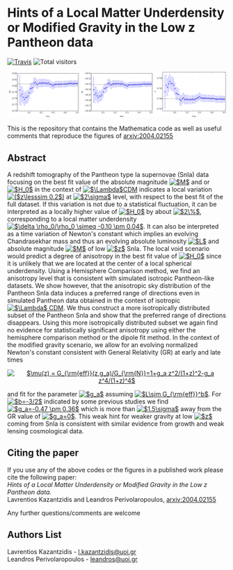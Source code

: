 # Hints of a Local Matter Underdensity or Modified Gravity in the Low z Pantheon data
[![Travis](https://img.shields.io/badge/language-Mathematica-green.svg)]()
![Total visitors](https://visitor-count-badge.herokuapp.com/total.svg?repo_id=lkazantzi.pantheon-tomography)

<p align="center">
<img src="fig_front.png" width="900" title="Figure_1" />
</p>

This is the repository that contains the Mathematica code as well as useful comments that reproduce the figures of [arxiv:2004.02155](https://arxiv.org/pdf/2004.02155.pdf)

## Abstract 
A redshift tomography of the Pantheon type Ia supernovae (SnIa) data focusing on the best fit value of the absolute magnitude 
<a href="https://www.codecogs.com/eqnedit.php?latex=$M$" target="_blank"><img src="https://latex.codecogs.com/gif.latex?$M$" title="$M$" /></a>
and or <a href="https://www.codecogs.com/eqnedit.php?latex=$H_0$" target="_blank"><img src="https://latex.codecogs.com/gif.latex?$H_0$" 
title="$H_0$" /></a> in the context of <a href="https://www.codecogs.com/eqnedit.php?latex=$\Lambda$CDM" target="_blank">
<img src="https://latex.codecogs.com/gif.latex?$\Lambda$CDM" title="$\Lambda$CDM" /></a> indicates a local variation 
<a href="https://www.codecogs.com/eqnedit.php?latex=($z\lesssim&space;0.2$)" target="_blank">
<img src="https://latex.codecogs.com/gif.latex?($z\lesssim&space;0.2$)" title="($z\lesssim 0.2$)" /></a> at 
<a href="https://www.codecogs.com/eqnedit.php?latex=$2\sigma$" target="_blank"><img src="https://latex.codecogs.com/gif.latex?$2\sigma$" title="$2\sigma$" /></a> 
level, with respect to the best fit of the full dataset. If this variation is not due to a statistical fluctuation, it can be 
interpreted as a locally higher value of <a href="https://www.codecogs.com/eqnedit.php?latex=$H_0$" target="_blank"><img src="https://latex.codecogs.com/gif.latex?$H_0$" 
title="$H_0$" /></a> by about <a href="https://www.codecogs.com/eqnedit.php?latex=$2\%$" target="_blank"><img src="https://latex.codecogs.com/gif.latex?$2\%$" title="$2\%$" /></a>, 
corresponding to a local matter underdensity <a href="https://www.codecogs.com/eqnedit.php?latex=$\delta&space;\rho_0/\rho_0&space;\simeq&space;-0.10&space;\pm&space;0.04$" target="_blank">
<img src="https://latex.codecogs.com/gif.latex?$\delta&space;\rho_0/\rho_0&space;\simeq&space;-0.10&space;\pm&space;0.04$" title="$\delta \rho_0/\rho_0 \simeq -0.10 \pm 0.04$" /></a>. 
It can also be interpreted as a time variation of Newton's constant which implies an evolving Chandrasekhar mass and thus an 
evolving absolute luminosity <a href="https://www.codecogs.com/eqnedit.php?latex=$L$" target="_blank">
<img src="https://latex.codecogs.com/gif.latex?$L$" title="$L$" /></a> and absolute magnitude <a href="https://www.codecogs.com/eqnedit.php?latex=$M$" target="_blank">
<img src="https://latex.codecogs.com/gif.latex?$M$" title="$M$" /></a> of low <a href="https://www.codecogs.com/eqnedit.php?latex=$z$" target="_blank">
<img src="https://latex.codecogs.com/gif.latex?$z$" title="$z$" /></a> SnIa. The local void scenario would predict a degree of 
anisotropy in the best fit value of <a href="https://www.codecogs.com/eqnedit.php?latex=$H_0$" target="_blank">
<img src="https://latex.codecogs.com/gif.latex?$H_0$" title="$H_0$" /></a> since it is unlikely that we are located at the center of a 
local spherical underdensity. Using a Hemisphere Comparison method, we find an anisotropy level that is consistent with simulated 
isotropic Pantheon-like datasets. We show however, that the anisotropic sky distribution of the Pantheon SnIa data induces a preferred 
range of directions even in simulated Pantheon data obtained in the context of isotropic <a href="https://www.codecogs.com/eqnedit.php?latex=$\Lambda$&space;CDM" target="_blank">
<img src="https://latex.codecogs.com/gif.latex?$\Lambda$&space;CDM" title="$\Lambda$ CDM" /></a>. We thus construct a more isotropically
distributed subset of the Pantheon SnIa and show that the preferred range of directions disappears. Using this more isotropically 
distributed subset we again find no evidence for statistically significant anisotropy using either the hemisphere comparison method 
or the dipole fit method. In the context of the modified gravity scenario, we allow for an evolving normalized Newton's constant 
consistent with General Relativity (GR) at early and late times 
<p align="center">
<a href="https://www.codecogs.com/eqnedit.php?latex=$\mu(z)&space;=&space;G_{\rm{eff}}(z,g_a)/G_{\rm{N}}=1&plus;g_a&space;z^2/(1&plus;z)^2-g_a&space;z^4/(1&plus;z)^4$" target="_blank"><img src="https://latex.codecogs.com/gif.latex?$\mu(z)&space;=&space;G_{\rm{eff}}(z,g_a)/G_{\rm{N}}=1&plus;g_a&space;z^2/(1&plus;z)^2-g_a&space;z^4/(1&plus;z)^4$" title="$\mu(z) = G_{\rm{eff}}(z,g_a)/G_{\rm{N}}=1+g_a z^2/(1+z)^2-g_a z^4/(1+z)^4$" /></a>  
</p>
and fit for the parameter <a href="https://www.codecogs.com/eqnedit.php?latex=$g_a$" target="_blank">
<img src="https://latex.codecogs.com/gif.latex?$g_a$" title="$g_a$" /></a> assuming <a href="https://www.codecogs.com/eqnedit.php?latex=$L\sim&space;G_{\rm{eff}}^b$" target="_blank"><img src="https://latex.codecogs.com/gif.latex?$L\sim&space;G_{\rm{eff}}^b$" title="$L\sim G_{\rm{eff}}^b$" /></a>. 
For <a href="https://www.codecogs.com/eqnedit.php?latex=$b=-3/2$" target="_blank"><img src="https://latex.codecogs.com/gif.latex?$b=-3/2$" title="$b=-3/2$" /></a> 
indicated by some previous studies we find <a href="https://www.codecogs.com/eqnedit.php?latex=$g_a=-0.47&space;\pm&space;0.36$" target="_blank"><img src="https://latex.codecogs.com/gif.latex?$g_a=-0.47&space;\pm&space;0.36$" title="$g_a=-0.47 \pm 0.36$" /></a>
which is more than <a href="https://www.codecogs.com/eqnedit.php?latex=$1.5\sigma$" target="_blank"><img src="https://latex.codecogs.com/gif.latex?$1.5\sigma$" title="$1.5\sigma$" /></a>
away from the GR value of <a href="https://www.codecogs.com/eqnedit.php?latex=$g_a=0$" target="_blank"><img src="https://latex.codecogs.com/gif.latex?$g_a=0$" title="$g_a=0$" /></a>.
This weak hint for weaker gravity at low <a href="https://www.codecogs.com/eqnedit.php?latex=$z$" target="_blank"><img src="https://latex.codecogs.com/gif.latex?$z$" title="$z$" /></a> 
coming from SnIa is consistent with similar evidence from growth and weak lensing cosmological data.

## Citing the paper 
If you use any of the above codes or the figures in a published work please cite the following paper:
<br>*Hints of a Local Matter Underdensity or Modified Gravity in the Low z Pantheon data.*
<br>Lavrentios Kazantzidis and Leandros Perivolaropoulos, [arxiv:2004.02155](https://arxiv.org/pdf/2004.02155.pdf)

Any further questions/comments are welcome


## Authors List
Lavrentios Kazantzidis - <l.kazantzidis@uoi.gr>
<br>Leandros Perivolaropoulos - <leandros@uoi.gr>

